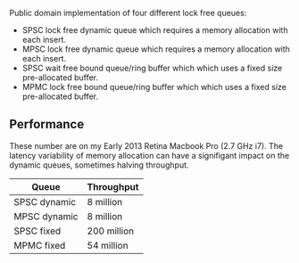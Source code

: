 Public domain implementation of four different lock free queues:
  * SPSC lock free dynamic queue which requires a memory allocation with each insert.
  * MPSC lock free dynamic queue which requires a memory allocation with each insert.
  * SPSC wait free bound queue/ring buffer which which uses a fixed size pre-allocated buffer.
  * MPMC lock free bound queue/ring buffer which which uses a fixed size pre-allocated buffer.

## Performance
These number are on my Early 2013 Retina Macbook Pro (2.7 GHz i7). The latency variability of memory allocation can have a signifigant impact on the dynamic queues, sometimes halving throughput.

 | Queue        | Throughput  |
 |--------------|-------------|
 | SPSC dynamic | 8 million   |
 | MPSC dynamic | 8 million   |
 | SPSC fixed   | 200 million |
 | MPMC fixed   | 54 million  |
